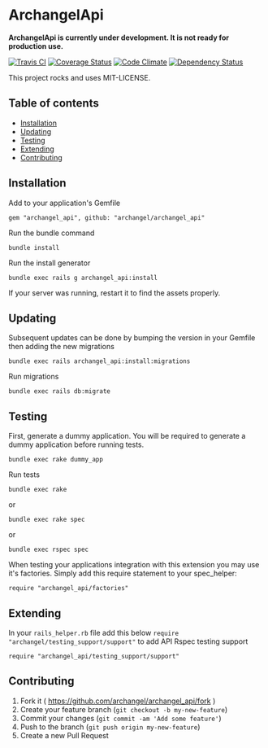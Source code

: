 # ArchangelApi

**ArchangelApi is currently under development. It is not ready for production use.**

[![Travis CI](https://travis-ci.org/archangel/archangel_api.svg?branch=master)](https://travis-ci.org/archangel/archangel_api)
[![Coverage Status](https://coveralls.io/repos/github/archangel/archangel_api/badge.svg?branch=master)](https://coveralls.io/github/archangel/archangel_api?branch=master)
[![Code Climate](https://codeclimate.com/github/archangel/archangel_api/badges/gpa.svg)](https://codeclimate.com/github/archangel/archangel_api)
[![Dependency Status](https://gemnasium.com/badges/github.com/archangel/archangel_api.svg)](https://gemnasium.com/github.com/archangel/archangel_api)

This project rocks and uses MIT-LICENSE.

## Table of contents

* [Installation](#installation)
* [Updating](#updating)
* [Testing](#testing)
* [Extending](#extending)
* [Contributing](#contributing)

## Installation

Add to your application's Gemfile

```
gem "archangel_api", github: "archangel/archangel_api"
```

Run the bundle command

```
bundle install
```

Run the install generator

```
bundle exec rails g archangel_api:install
```

If your server was running, restart it to find the assets properly.

## Updating

Subsequent updates can be done by bumping the version in your Gemfile then adding the new migrations

```
bundle exec rails archangel_api:install:migrations
```

Run migrations

```
bundle exec rails db:migrate
```

## Testing

First, generate a dummy application. You will be required to generate a dummy application before running tests.

```
bundle exec rake dummy_app
```

Run tests

```
bundle exec rake
```

or

```
bundle exec rake spec
```

or

```
bundle exec rspec spec
```

When testing your applications integration with this extension you may use it's factories. Simply add this require statement to your spec_helper:

```
require "archangel_api/factories"
```

## Extending

In your `rails_helper.rb` file add this below `require "archangel/testing_support/support"` to add API Rspec testing support

```
require "archangel_api/testing_support/support"
```

## Contributing

1. Fork it ( https://github.com/archangel/archangel_api/fork )
2. Create your feature branch (`git checkout -b my-new-feature`)
3. Commit your changes (`git commit -am 'Add some feature'`)
4. Push to the branch (`git push origin my-new-feature`)
5. Create a new Pull Request
